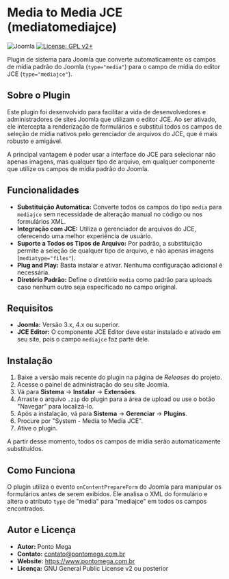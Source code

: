 # Media to Media JCE (mediatomediajce)

![Joomla](https://img.shields.io/badge/Joomla-4.x-green.svg)
[![License: GPL v2+](https://img.shields.io/badge/License-GPL%20v2%2B-blue.svg)](https://www.gnu.org/licenses/gpl-2.0.html)

Plugin de sistema para Joomla que converte automaticamente os campos de mídia padrão do Joomla (`type="media"`) para o campo de mídia do editor JCE (`type="mediajce"`).

## Sobre o Plugin

Este plugin foi desenvolvido para facilitar a vida de desenvolvedores e administradores de sites Joomla que utilizam o editor JCE. Ao ser ativado, ele intercepta a renderização de formulários e substitui todos os campos de seleção de mídia nativos pelo gerenciador de arquivos do JCE, que é mais robusto e amigável.

A principal vantagem é poder usar a interface do JCE para selecionar não apenas imagens, mas qualquer tipo de arquivo, em qualquer componente que utilize os campos de mídia padrão do Joomla.

## Funcionalidades

* **Substituição Automática:** Converte todos os campos do tipo `media` para `mediajce` sem necessidade de alteração manual no código ou nos formulários XML.
* **Integração com JCE:** Utiliza o gerenciador de arquivos do JCE, oferecendo uma melhor experiência de usuário.
* **Suporte a Todos os Tipos de Arquivo:** Por padrão, a substituição permite a seleção de qualquer tipo de arquivo, e não apenas imagens (`mediatype="files"`).
* **Plug and Play:** Basta instalar e ativar. Nenhuma configuração adicional é necessária.
* **Diretório Padrão:** Define o diretório `media` como padrão para uploads caso nenhum outro seja especificado no campo original.

## Requisitos

* **Joomla:** Versão 3.x, 4.x ou superior.
* **JCE Editor:** O componente JCE Editor deve estar instalado e ativado em seu site, pois o campo `mediajce` faz parte dele.

## Instalação

1.  Baixe a versão mais recente do plugin na página de *Releases* do projeto.
2.  Acesse o painel de administração do seu site Joomla.
3.  Vá para **Sistema** -> **Instalar** -> **Extensões**.
4.  Arraste o arquivo `.zip` do plugin para a área de upload ou use o botão "Navegar" para localizá-lo.
5.  Após a instalação, vá para **Sistema** -> **Gerenciar** -> **Plugins**.
6.  Procure por "System - Media to Media JCE".
7.  Ative o plugin.

A partir desse momento, todos os campos de mídia serão automaticamente substituídos.

## Como Funciona

O plugin utiliza o evento `onContentPrepareForm` do Joomla para manipular os formulários antes de serem exibidos. Ele analisa o XML do formulário e altera o atributo `type` de "media" para "mediajce" em todos os campos encontrados.

## Autor e Licença

* **Autor:** Ponto Mega
* **Contato:** contato@pontomega.com.br
* **Website:** https://www.pontomega.com.br
* **Licença:** GNU General Public License v2 ou posterior

